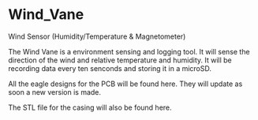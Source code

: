 # Wind_Vane
Wind Sensor (Humidity/Temperature &amp; Magnetometer)

The Wind Vane is a environment sensing and logging tool. It will sense the direction of the wind and relative temperature and humidity. It will be recording data every ten senconds and storing it in a microSD. 

All the eagle designs for the PCB will be found here. They will update as soon a new version is made. 

The STL file for the casing will also be found here. 
